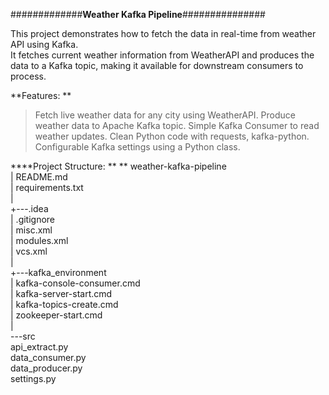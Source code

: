 #############**Weather Kafka Pipeline**###############  

This project demonstrates how to fetch the data in real-time from weather API using Kafka.  
It fetches current weather information from WeatherAPI and produces the data to a Kafka topic, making it available for downstream consumers to process.  


  
**Features:  **
> Fetch live weather data for any city using WeatherAPI.
> Produce weather data to Apache Kafka topic.
> Simple Kafka Consumer to read weather updates.
> Clean Python code with requests, kafka-python.
> Configurable Kafka settings using a Python class.  

  

****Project Structure: **   **
weather-kafka-pipeline  
|   README.md  
|   requirements.txt  
|  
+---.idea  
|       .gitignore  
|       misc.xml  
|       modules.xml  
|       vcs.xml  
|  
+---kafka_environment  
|       kafka-console-consumer.cmd  
|       kafka-server-start.cmd  
|       kafka-topics-create.cmd  
|       zookeeper-start.cmd  
|  
\---src  
        api_extract.py  
        data_consumer.py  
        data_producer.py  
        settings.py  
